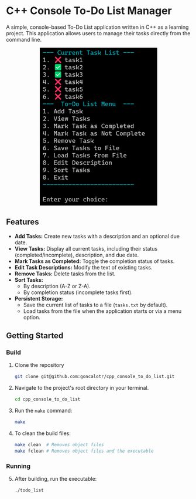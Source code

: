 # C++ Console To-Do List Manager

A simple, console-based To-Do List application written in C++ as a learning project.
This application allows users to manage their tasks directly from the command line.

<p align="center">
	<img src=https://github.com/goncalotr/cpp_console_to_do_list/blob/main/Screenshot.png>
</p>

## Features
- **Add Tasks:** Create new tasks with a description and an optional due date.
- **View Tasks:** Display all current tasks, including their status (completed/incomplete), description, and due date.
- **Mark Tasks as Completed:** Toggle the completion status of tasks.
- **Edit Task Descriptions:** Modify the text of existing tasks.
- **Remove Tasks:** Delete tasks from the list.
- **Sort Tasks:**
	- By description (A-Z or Z-A).
	- By completion status (incomplete tasks first).
- **Persistent Storage:**
	- Save the current list of tasks to a file (`tasks.txt` by default).
	- Load tasks from the file when the application starts or via a menu option.

## Getting Started

### Build

1. Clone the repository

	``` bash
	git clone git@github.com:goncalotr/cpp_console_to_do_list.git
	```

2. Navigate to the project's root directory in your terminal.

	```bash
	cd cpp_console_to_do_list
	```

3. Run the `make` command:

	```bash
	make
	```

4. To clean the build files:
	```bash
	make clean  # Removes object files
	make fclean # Removes object files and the executable
	```


### Running

5. After building, run the executable:

	```bash
	./todo_list
	```
